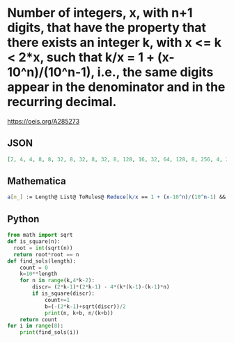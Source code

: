 # Number of integers, x, with n\+1 digits, that have the property that there exists an integer k, with x <\= k < 2\*x, such that k/x \= 1 \+ \(x\-10^n\)/\(10^n\-1\), i\.e\., the same digits appear in the denominator and in the recurring decimal\.
https://oeis.org/A285273
## JSON
```JSON
[2, 4, 4, 8, 8, 32, 8, 32, 8, 32, 8, 128, 16, 32, 64, 128, 8, 256, 4, 256, 128, 128, 4, 1024, 64, 128, 32, 512, 64, 8192, 16, 4096, 64, 128, 256, 2048, 16, 16, 64, 4096, 32, 16384, 32, 2048, 512, 128, 8, 8192, 32, 2048, 256, 1024, 32, 4096, 512, 8192, 64, 512, 8]
```
## Mathematica
```Mathematica
a[n_] := Length@ List@ ToRules@ Reduce[k/x == 1 + (x-10^n)/(10^n-1) && 10^n <= x < 10^(n+1) && x <= k < 2 x, {k, x}, Integers]; Array[a, 20] (* for n<60, _Giovanni Resta_, Jun 30 2017 *)
```
## Python
```Python
from math import sqrt
def is_square(n):
  root = int(sqrt(n))
  return root*root == n
def find_sols(length):
    count = 0
    k=10**length
    for n in range(k,4*k-2):
        discr= (2*k-1)*(2*k-1) - 4*(k*(k-1)-(k-1)*n)
        if is_square(discr):
            count+=1
            b=(-(2*k-1)+sqrt(discr))/2
            print(n, k+b, n/(k+b))
    return count
for i in range(8):
    print(find_sols(i))
```
